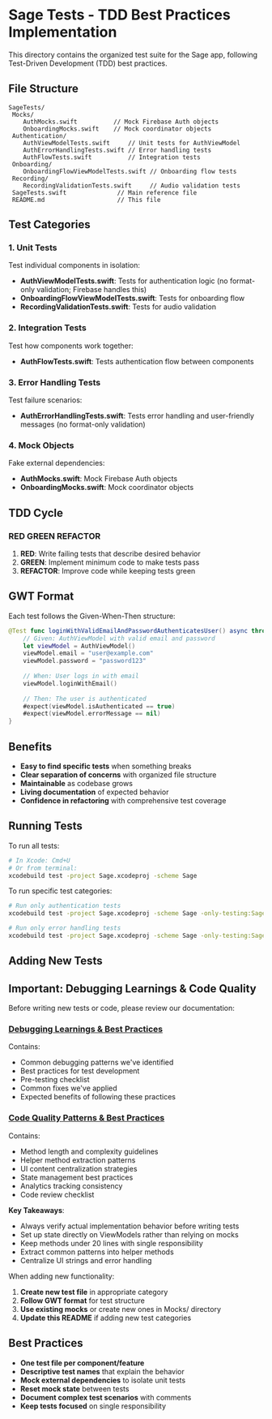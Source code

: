 # Sage Tests - TDD Best Practices Implementation

This directory contains the organized test suite for the Sage app, following Test-Driven Development (TDD) best practices.

## File Structure

```
SageTests/
 Mocks/
    AuthMocks.swift          // Mock Firebase Auth objects
    OnboardingMocks.swift    // Mock coordinator objects
 Authentication/
    AuthViewModelTests.swift     // Unit tests for AuthViewModel
    AuthErrorHandlingTests.swift // Error handling tests
    AuthFlowTests.swift          // Integration tests
 Onboarding/
    OnboardingFlowViewModelTests.swift // Onboarding flow tests
 Recording/
    RecordingValidationTests.swift     // Audio validation tests
 SageTests.swift              // Main reference file
 README.md                    // This file
```

## Test Categories

### 1. Unit Tests
Test individual components in isolation:
- **AuthViewModelTests.swift**: Tests for authentication logic (no format-only validation; Firebase handles this)
- **OnboardingFlowViewModelTests.swift**: Tests for onboarding flow
- **RecordingValidationTests.swift**: Tests for audio validation

### 2. Integration Tests
Test how components work together:
- **AuthFlowTests.swift**: Tests authentication flow between components

### 3. Error Handling Tests
Test failure scenarios:
- **AuthErrorHandlingTests.swift**: Tests error handling and user-friendly messages (no format-only validation)

### 4. Mock Objects
Fake external dependencies:
- **AuthMocks.swift**: Mock Firebase Auth objects
- **OnboardingMocks.swift**: Mock coordinator objects

## TDD Cycle

### RED  GREEN  REFACTOR

1. **RED**: Write failing tests that describe desired behavior
2. **GREEN**: Implement minimum code to make tests pass
3. **REFACTOR**: Improve code while keeping tests green

## GWT Format

Each test follows the Given-When-Then structure:

```swift
@Test func loginWithValidEmailAndPasswordAuthenticatesUser() async throws {
    // Given: AuthViewModel with valid email and password
    let viewModel = AuthViewModel()
    viewModel.email = "user@example.com"
    viewModel.password = "password123"
    
    // When: User logs in with email
    viewModel.loginWithEmail()
    
    // Then: The user is authenticated
    #expect(viewModel.isAuthenticated == true)
    #expect(viewModel.errorMessage == nil)
}
```

## Benefits

- **Easy to find specific tests** when something breaks
- **Clear separation of concerns** with organized file structure
- **Maintainable** as codebase grows
- **Living documentation** of expected behavior
- **Confidence in refactoring** with comprehensive test coverage

## Running Tests

To run all tests:
```bash
# In Xcode: Cmd+U
# Or from terminal:
xcodebuild test -project Sage.xcodeproj -scheme Sage
```

To run specific test categories:
```bash
# Run only authentication tests
xcodebuild test -project Sage.xcodeproj -scheme Sage -only-testing:SageTests/AuthViewModelTests

# Run only error handling tests
xcodebuild test -project Sage.xcodeproj -scheme Sage -only-testing:SageTests/AuthErrorHandlingTests
```

## Adding New Tests

##  Important: Debugging Learnings & Code Quality

Before writing new tests or code, please review our documentation:

### [Debugging Learnings & Best Practices](./DEBUGGING_LEARNINGS.md)
Contains:
- Common debugging patterns we've identified
- Best practices for test development
- Pre-testing checklist
- Common fixes we've applied
- Expected benefits of following these practices

### [Code Quality Patterns & Best Practices](./CODE_QUALITY_PATTERNS.md)
Contains:
- Method length and complexity guidelines
- Helper method extraction patterns
- UI content centralization strategies
- State management best practices
- Analytics tracking consistency
- Code review checklist

**Key Takeaways**:
- Always verify actual implementation behavior before writing tests
- Set up state directly on ViewModels rather than relying on mocks
- Keep methods under 20 lines with single responsibility
- Extract common patterns into helper methods
- Centralize UI strings and error handling

When adding new functionality:

1. **Create new test file** in appropriate category
2. **Follow GWT format** for test structure
3. **Use existing mocks** or create new ones in Mocks/ directory
4. **Update this README** if adding new test categories

## Best Practices

- **One test file per component/feature**
- **Descriptive test names** that explain the behavior
- **Mock external dependencies** to isolate unit tests
- **Reset mock state** between tests
- **Document complex test scenarios** with comments
- **Keep tests focused** on single responsibility 